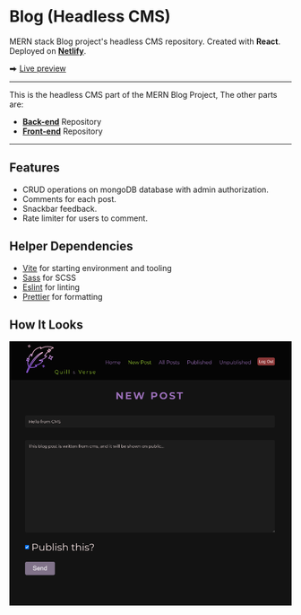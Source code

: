 # Blog (Headless CMS)

MERN stack Blog project's headless CMS repository. Created with **React**. Deployed on [**Netlify**](https://netlify.app/).

⮕ [Live preview](https://mern-blog-headless-cms.netlify.app/)

---

This is the headless CMS part of the MERN Blog Project, The other parts are:

-   [**Back-end**](https://github.com/fatiharapoglu/blog-backend) Repository
-   [**Front-end**](https://github.com/fatiharapoglu/blog-frontend) Repository

---

## Features

-   CRUD operations on mongoDB database with admin authorization.
-   Comments for each post.
-   Snackbar feedback.
-   Rate limiter for users to comment.

## Helper Dependencies

-   [Vite](https://vitejs.dev/) for starting environment and tooling
-   [Sass](https://sass-lang.com/) for SCSS
-   [Eslint](https://eslint.org/) for linting
-   [Prettier](https://prettier.io/) for formatting

## How It Looks

![ss](./src/assets/readme.png)
